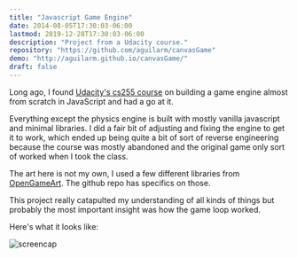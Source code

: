 ```yaml
---
title: "Javascript Game Engine"
date: 2014-08-05T17:30:03-06:00
lastmod: 2019-12-28T17:30:03-06:00
description: "Project from a Udacity course."
repository: "https://github.com/aguilarm/canvasGame"
demo: "http://aguilarm.github.io/canvasGame/"
draft: false
---
```


Long ago, I found [Udacity's cs255 course](https://eu.udacity.com/course/html5-game-development--cs255) on building a game engine almost from scratch in JavaScript and had a go at it.

Everything except the physics engine is built with mostly vanilla javascript and minimal libraries. I did a fair bit of adjusting and fixing the engine to get it to work, which ended up being quite a bit of sort of reverse engineering because the course was mostly abandoned and the original game only sort of worked when I took the class.

The art here is not my own, I used a few different libraries from [OpenGameArt](https://opengameart.org/). The github repo has specifics on those.

This project really catapulted my understanding of all kinds of things but probably the most important insight was how the game loop worked.

Here's what it looks like:

![screencap](/images/projects/javascript-game-engine.png)
